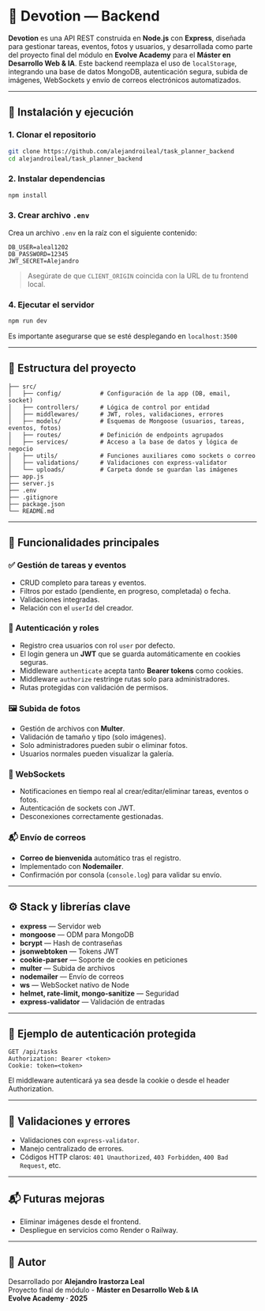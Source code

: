 # 🔧 Devotion — Backend

**Devotion** es una API REST construida en **Node.js** con **Express**, diseñada para gestionar tareas, eventos, fotos y usuarios, y desarrollada como parte del proyecto final del módulo en **Evolve Academy** para el **Máster en Desarrollo Web & IA**. Este backend reemplaza el uso de `localStorage`, integrando una base de datos MongoDB, autenticación segura, subida de imágenes, WebSockets y envío de correos electrónicos automatizados.

---

## 🚀 Instalación y ejecución

### 1. Clonar el repositorio

```bash
git clone https://github.com/alejandroileal/task_planner_backend
cd alejandroileal/task_planner_backend
```

### 2. Instalar dependencias

```bash
npm install
```

### 3. Crear archivo `.env`

Crea un archivo `.env` en la raíz con el siguiente contenido:

```
DB_USER=aleal1202
DB_PASSWORD=12345
JWT_SECRET=Alejandro
```

> Asegúrate de que `CLIENT_ORIGIN` coincida con la URL de tu frontend local.

### 4. Ejecutar el servidor

```bash
npm run dev
```

Es importante asegurarse que se esté desplegando en `localhost:3500`

---

## 📁 Estructura del proyecto

```
├── src/
│   ├── config/           # Configuración de la app (DB, email, socket)
│   ├── controllers/      # Lógica de control por entidad
│   ├── middlewares/      # JWT, roles, validaciones, errores
│   ├── models/           # Esquemas de Mongoose (usuarios, tareas, eventos, fotos)
│   ├── routes/           # Definición de endpoints agrupados
│   ├── services/         # Acceso a la base de datos y lógica de negocio
│   ├── utils/            # Funciones auxiliares como sockets o correo
│   ├── validations/      # Validaciones con express-validator
│   └── uploads/          # Carpeta donde se guardan las imágenes
├── app.js
├── server.js
├── .env
├── .gitignore
├── package.json
└── README.md
```

---

## 🧠 Funcionalidades principales

### ✅ Gestión de tareas y eventos

- CRUD completo para tareas y eventos.
- Filtros por estado (pendiente, en progreso, completada) o fecha.
- Validaciones integradas.
- Relación con el `userId` del creador.

### 🔐 Autenticación y roles

- Registro crea usuarios con rol `user` por defecto.
- El login genera un **JWT** que se guarda automáticamente en cookies seguras.
- Middleware `authenticate` acepta tanto **Bearer tokens** como cookies.
- Middleware `authorize` restringe rutas solo para administradores.
- Rutas protegidas con validación de permisos.

### 🖼️ Subida de fotos

- Gestión de archivos con **Multer**.
- Validación de tamaño y tipo (solo imágenes).
- Solo administradores pueden subir o eliminar fotos.
- Usuarios normales pueden visualizar la galería.

### 📡 WebSockets

- Notificaciones en tiempo real al crear/editar/eliminar tareas, eventos o fotos.
- Autenticación de sockets con JWT.
- Desconexiones correctamente gestionadas.

### 📬 Envío de correos

- **Correo de bienvenida** automático tras el registro.
- Implementado con **Nodemailer**.
- Confirmación por consola (`console.log`) para validar su envío.

---

## ⚙️ Stack y librerías clave

- **express** — Servidor web
- **mongoose** — ODM para MongoDB
- **bcrypt** — Hash de contraseñas
- **jsonwebtoken** — Tokens JWT
- **cookie-parser** — Soporte de cookies en peticiones
- **multer** — Subida de archivos
- **nodemailer** — Envío de correos
- **ws** — WebSocket nativo de Node
- **helmet, rate-limit, mongo-sanitize** — Seguridad
- **express-validator** — Validación de entradas

---

## 📌 Ejemplo de autenticación protegida

```http
GET /api/tasks
Authorization: Bearer <token>
Cookie: token=<token>
```

El middleware autenticará ya sea desde la cookie o desde el header Authorization.

---

## 🧪 Validaciones y errores

- Validaciones con `express-validator`.
- Manejo centralizado de errores.
- Códigos HTTP claros: `401 Unauthorized`, `403 Forbidden`, `400 Bad Request`, etc.

---

## 📬 Futuras mejoras

- Eliminar imágenes desde el frontend.
- Despliegue en servicios como Render o Railway.

---

## 👤 Autor

Desarrollado por **Alejandro Irastorza Leal**  
Proyecto final de módulo - **Máster en Desarrollo Web & IA**  
**Evolve Academy · 2025**
